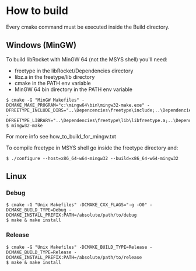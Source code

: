 # How to build

Every cmake command must be executed inside the Build directory.

## Windows (MinGW)

To build libRocket with MinGW 64 (not the MSYS shell) you'll need:
* freetype in the libRocket/Dependencies directory
* libz.a in the freetype/lib directory
* cmake in the PATH env variable
* MinGW 64 bin directory in the PATH env variable

```
$ cmake -G "MinGW Makefiles" -DCMAKE_MAKE_PROGRAM="c:\mingw64\bin\mingw32-make.exe" -DFREETYPE_INCLUDE_DIRS="..\Depencencies\freetype\include;..\Dependencies\freetype\include\freetype2" -DFREETYPE_LIBRARY="..\Dependencies\freetype\lib\libfreetype.a;..\Dependencies\freetype\lib\libz.a"
$ mingw32-make
```
For more info see how_to_build_for_mingw.txt

To compile freetype in MSYS shell go inside the freetype directory and:
```
$ ./configure --host=x86_64-w64-mingw32 --build=x86_64-w64-mingw32
```

## Linux

### Debug
```
$ cmake -G "Unix Makefiles" -DCMAKE_CXX_FLAGS="-g -O0" -DCMAKE_BUILD_TYPE=Debug -DCMAKE_INSTALL_PREFIX:PATH=/absolute/path/to/debug
$ make & make install
```

### Release
```
$ cmake -G "Unix Makefiles" -DCMAKE_BUILD_TYPE=Release -DCMAKE_BUILD_TYPE=Release -DCMAKE_INSTALL_PREFIX:PATH=/absolute/path/to/release
$ make & make install
```

